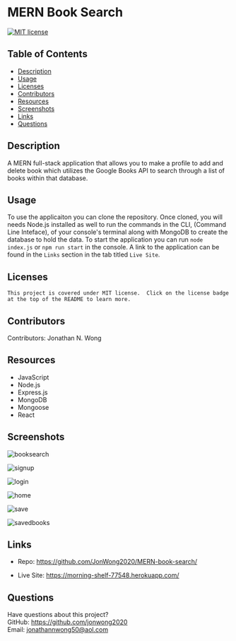 # MERN Book Search
  
  [![MIT license](https://img.shields.io/badge/License-MIT-green.svg)](https://lbesson.mit-license.org/)
  
  ## Table of Contents
  * [Description](#description)
  * [Usage](#usage)
  * [Licenses](#licenses)
  * [Contributors](#contributors)
  * [Resources](#resources)
  * [Screenshots](#screenshots)
  * [Links](#links)
  * [Questions](#questions)
  
  ## Description
  A MERN full-stack application that allows you to make a profile to add and delete book which utilizes the Google Books API to search through a list of books within that database.  
  
  ## Usage
  To use the applicaiton you can clone the repository.  Once cloned, you will needs Node.js installed as well to run the commands in the CLI, (Command Line Inteface), of your console's terminal along with MongoDB to create the database to hold the data.  To start the application you can run `node index.js` or `npm run start` in the console.  A link to the application can be found in the `Links` section in the tab titled `Live Site`.  
  
  ## Licenses
    This project is covered under MIT license.  Click on the license badge at the top of the README to learn more.
  
  ## Contributors
  Contributors:  Jonathan N. Wong
  
  ## Resources

  * JavaScript
  * Node.js
  * Express.js
  * MongoDB
  * Mongoose
  * React
  
  ## Screenshots
  
  ![booksearch](https://user-images.githubusercontent.com/110364895/199331054-efab21c4-38a4-4f4a-8ec2-f7689ad001f2.JPG)
  
![signup](https://user-images.githubusercontent.com/110364895/199331059-0c290619-0af8-443e-8148-0c5ecb05a38e.JPG)

![login](https://user-images.githubusercontent.com/110364895/199331060-7d79e4ef-e215-441a-80fc-10cdf2b66c89.JPG)

![home](https://user-images.githubusercontent.com/110364895/199331062-409c4d56-b378-49dd-8a1c-4e2e6aee0ac9.JPG)

![save](https://user-images.githubusercontent.com/110364895/199331065-48074ac4-b633-40ac-988e-0263fed3d37c.JPG)

![savedbooks](https://user-images.githubusercontent.com/110364895/199331064-fc0967d1-f795-4720-b994-3247ccae55a9.JPG)
  
  ## Links 
  
  * Repo: https://github.com/JonWong2020/MERN-book-search/
  
  * Live Site:  https://morning-shelf-77548.herokuapp.com/

  ## Questions
  Have questions about this project?  
  GitHub: https://github.com/jonwong2020  
  Email: jonathannwong50@aol.com
